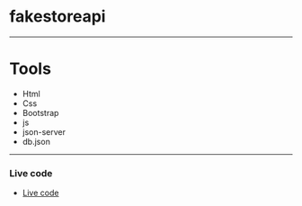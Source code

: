 # fakestoreapi
---
# Tools 
- Html
- Css
- Bootstrap
- js
- json-server
- db.json

---
### Live code
- [Live code ](https://issa097.github.io/fakestoreapi/)
